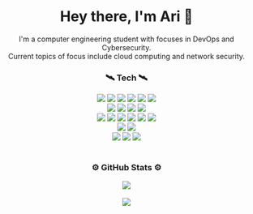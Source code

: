 
<h1 align="center">Hey there, I'm Ari 👋</h1>

<p align="center">
  I'm a computer engineering student with focuses in DevOps and Cybersecurity.
  <br>
  Current topics of focus include cloud computing and network security.
  <br>
</p>

<div align="center">
  <h3>🛰️ Tech 🛰️</h3>
  <img src="https://img.shields.io/badge/c%20-%2300599C.svg?&style=for-the-badge&logo=c&logoColor=white" />
  <img src="https://img.shields.io/badge/c++%20-%2300599C.svg?&style=for-the-badge&logo=c%2B%2B&ogoColor=white" />
  <img src="https://img.shields.io/badge/python%20-%2314354C.svg?&style=for-the-badge&logo=python&logoColor=white" />
  <img src="https://img.shields.io/badge/GNU%20Bash-4EAA25?style=for-the-badge&logo=GNU%20Bash&logoColor=white" />
  <img src="https://img.shields.io/badge/rust-%23000000.svg?&style=for-the-badge&logo=rust&logoColor=white" />
  <img src="https://img.shields.io/badge/markdown-%23000000.svg?&style=for-the-badge&logo=markdown&logoColor=white" />

  <br>

  <img src="https://img.shields.io/badge/git%20-%23F05033.svg?&style=for-the-badge&logo=git&logoColor=white" />
  <img src="https://img.shields.io/badge/github%20-%23121011.svg?&style=for-the-badge&logo=github&logoColor=white" />
  <img
    src="https://img.shields.io/badge/github%20actions%20-%232671E5.svg?&style=for-the-badge&logo=github%20actions&logoColor=white" />
  <img src="https://img.shields.io/badge/jenkins%20-%232C5263.svg?&style=for-the-badge&logo=jenkins&logoColor=white" />

  <br>

  <img src="https://img.shields.io/badge/docker%20-%230db7ed.svg?&style=for-the-badge&logo=docker&logoColor=white" />
  <img src="https://img.shields.io/badge/ansible%20-%231A1918.svg?&style=for-the-badge&logo=ansible&logoColor=white" />
  <img
    src="https://img.shields.io/badge/terraform%20-%235835CC.svg?&style=for-the-badge&logo=terraform&logoColor=white" />
  <img src="https://img.shields.io/badge/AWS%20-%23FF9900.svg?&style=for-the-badge&logo=amazon-aws&logoColor=white" />
  <img
    src="https://img.shields.io/badge/DigitalOcean-%230167ff.svg?&style=for-the-badge&logo=digitalOcean&logoColor=white" />
  <img src="https://img.shields.io/badge/kubernetes-326ce5.svg?&style=for-the-badge&logo=kubernetes&logoColor=white" />

  <br>

  <img src="https://img.shields.io/badge/-Raspberry%20Pi-C51A4A?style=for-the-badge&logo=Raspberry-Pi" />
  <img src="https://img.shields.io/badge/-Arduino-00979D?style=for-the-badge&logo=Arduino&logoColor=white" />
  
  <br>
  
  <img src="https://img.shields.io/badge/Linux-FCC624?style=for-the-badge&logo=linux&logoColor=black" />
  <img src="https://img.shields.io/badge/Ubuntu-E95420?style=for-the-badge&logo=ubuntu&logoColor=white" />
  <img src="https://img.shields.io/badge/NeoVim-%2357A143.svg?&style=for-the-badge&logo=neovim&logoColor=white" />
  
  

</div>

<br>

<div align="center">
  <h3>⚙️ GitHub Stats ⚙️</h3>
  <a href="https://github.com/ariyonaty?tab=repositories&type=source">
    <img align="center"
      src="https://github-readme-stats.vercel.app/api?username=ariyonaty&hide_title=true&show_icons=true&theme=react&border_color=ffffff&hide_border=false&include_all_commits=false&count_private=false&line_height=22&border_radius=25&hide=issues&custom_title=Github%20Stats" />
    <br><br>
    <img align="center"
      src="https://github-readme-stats.vercel.app/api/top-langs/?username=ariyonaty&hide=excluded&title_color=61dafb&text_color=ffffff&icon_color=61dafb&bg_color=20232a&langs_count=8&layout=compact&border_color=ffffff&hide_border=false&border_radius=25&langs_count=8&custom_title=Top%20Languages" />
    <br><br>
  <!--
    <img class="contrib"
      src="https://activity-graph.herokuapp.com/graph?username=ariyonaty&theme=github&custom_title=Contributions%20Graph&hide_border=true"
      width="75%"/>
    -->
    
  </a>


</div>
